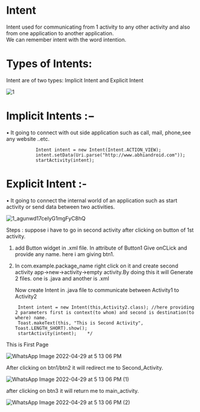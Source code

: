 # Intent

Intent used for communicating from 1 activity to any other activity and also from one application to another application.          
We can remember intent with the word intention.

# Types of Intents:
Intent are of two types: Implicit Intent  and Explicit Intent

![1](https://user-images.githubusercontent.com/101108540/173340161-91b258c9-4744-4dfb-bbd0-04e512805b6e.jpg)

# Implicit Intents :− 
   • It going to connect with out side application such as call, mail, phone,see any website ..etc.
   
               Intent intent = new Intent(Intent.ACTION_VIEW);
               intent.setData(Uri.parse("http://www.abhiandroid.com"));
               startActivity(intent);

# Explicit Intent :-
   • It going to connect the internal world of an application such as start activity or send data between two activities.


   
![1_agunwd17ceIyG1mgFyC8hQ](https://user-images.githubusercontent.com/101108540/173342896-eb5ce8f3-8ade-4eb5-b170-a61c5f21ba3a.png)


Steps : suppose i have to go in second activity after clicking on button of 1st activity.

1. add Button widget in .xml file.
    In attribute of Button1 Give onCLick and provide any name. here i am giving btn1.
2. In com.example.package_name right click on it and create second activity app->new->activity->empty activity.By doing this it will Generate 2 files.
    one is .java and another is .xml
    
    Now create Intent in .java file to communicate between Activity1 to Activity2
        
        Intent intent = new Intent(this,Activity2.class); //here providing 2 parameters first is context(to whom) and second is destination(to where) name.
        Toast.makeText(this, "This is Second Activity", Toast.LENGTH_SHORT).show();
        startActivity(intent);    */




This is First Page


![WhatsApp Image 2022-04-29 at 5 13 06 PM](https://user-images.githubusercontent.com/101108540/165938263-e5cd4054-f8cf-4023-85ac-59037a73d809.jpeg)


After clicking on btn1/btn2 it will redirect me to Second_Activity.









![WhatsApp Image 2022-04-29 at 5 13 06 PM (1)](https://user-images.githubusercontent.com/101108540/165938414-feec3176-be5c-48ab-8298-27176621867b.jpeg)





after clicking on btn3 it will return me to main_activity.












![WhatsApp Image 2022-04-29 at 5 13 06 PM (2)](https://user-images.githubusercontent.com/101108540/165938510-8c10f466-1b9b-45f7-961b-25280c3188ef.jpeg)




